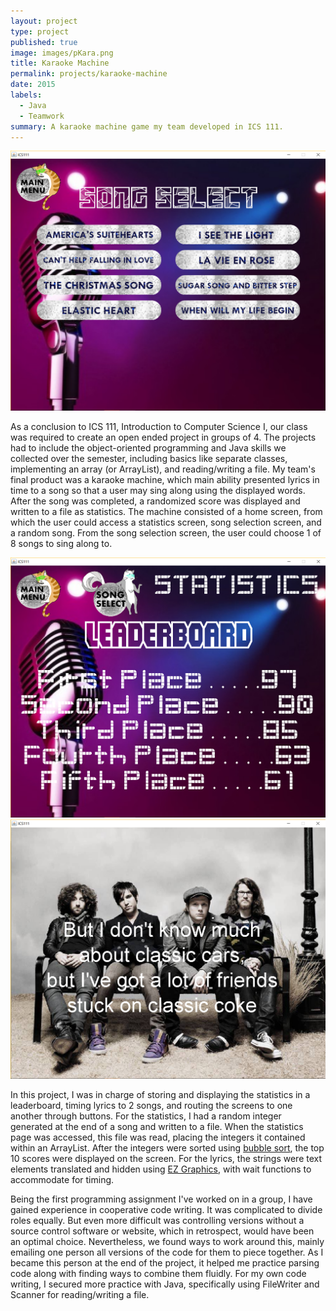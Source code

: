 ```yaml
---
layout: project
type: project
published: true
image: images/pKara.png
title: Karaoke Machine
permalink: projects/karaoke-machine
date: 2015
labels:
  - Java
  - Teamwork
summary: A karaoke machine game my team developed in ICS 111.
---
```


<img class="ui image" src="../images/KARA1.png">

As a conclusion to ICS 111, Introduction to Computer Science I, our class was required to create an open ended project in groups of 4. The projects had to include the object-oriented programming and Java skills we collected over the semester, including basics like separate classes, implementing an array (or ArrayList), and reading/writing a file. My team's final product was a karaoke machine, which main ability presented lyrics in time to a song so that a user may sing along using the displayed words. After the song was completed, a randomized score was displayed and written to a file as statistics. The machine consisted of a home screen, from which the user could access a statistics screen, song selection screen, and a random song. From the song selection screen, the user could choose 1 of 8 songs to sing along to.

<div class="ui big rounded images">
  <img class="ui image" src="../images/KARA2.png">
  <img class="ui image" src="../images/KARA3.png">
</div>

In this project, I was in charge of storing and displaying the statistics in a leaderboard, timing lyrics to 2 songs, and routing the screens to one another through buttons. For the statistics, I had a random integer generated at the end of a song and written to a file. When the statistics page was accessed, this file was read, placing the integers it contained within an ArrayList. After the integers were sorted using [bubble sort](https://en.wikipedia.org/wiki/Bubble_sort), the top 10 scores were displayed on the screen. For the lyrics, the strings were text elements translated and hidden using [EZ Graphics](http://www2.hawaii.edu/~dylank/ics111/), with wait functions to accommodate for timing.

Being the first programming assignment I've worked on in a group, I have gained experience in cooperative code writing. It was complicated to divide roles equally. But even more difficult was controlling versions without a source control software or website, which in retrospect, would have been an optimal choice. Nevertheless, we found ways to work around this, mainly emailing one person all versions of the code for them to piece together. As I became this person at the end of the project, it helped me practice parsing code along with finding ways to combine them fluidly. For my own code writing, I secured more practice with Java, specifically using FileWriter and Scanner for reading/writing a file.
